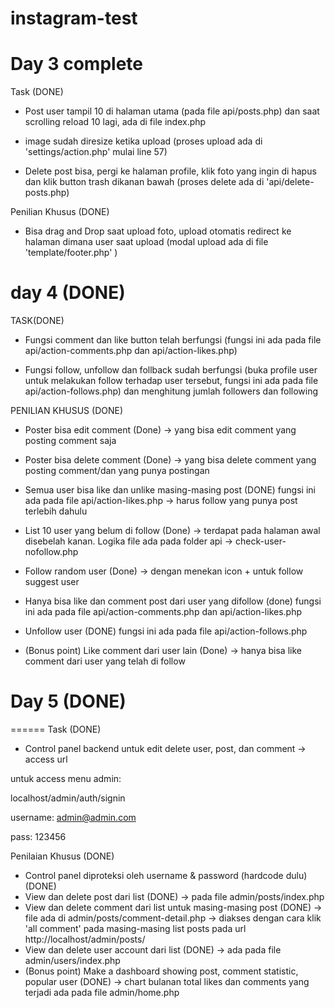 # instagram-test

# Day 3 complete

Task (DONE)
- Post user tampil 10 di halaman utama (pada file api/posts.php) dan saat scrolling reload 10 lagi, ada di file index.php

- image sudah diresize ketika upload (proses upload ada di 'settings/action.php' mulai line 57)

- Delete post bisa, pergi ke halaman profile, klik foto yang ingin di hapus dan klik button trash dikanan bawah (proses delete ada di 'api/delete-posts.php)

Penilian Khusus (DONE)
- Bisa drag and Drop saat upload foto, upload otomatis redirect ke halaman dimana user saat upload (modal upload ada di file 'template/footer.php' )

# day 4 (DONE)

TASK(DONE)
- Fungsi comment dan like button telah berfungsi (fungsi ini ada pada file api/action-comments.php dan api/action-likes.php)

- Fungsi follow, unfollow dan follback sudah berfungsi (buka profile user untuk melakukan follow terhadap user tersebut, fungsi ini ada pada file api/action-follows.php) dan menghitung jumlah followers dan following

PENILIAN KHUSUS (DONE)

- Poster bisa edit comment (Done) -> yang bisa edit comment yang posting comment saja

- Poster bisa delete comment (Done) -> yang bisa delete comment yang posting comment/dan yang punya postingan

- Semua user bisa like dan unlike masing-masing post (DONE) fungsi ini ada pada file  api/action-likes.php -> harus follow yang punya post terlebih dahulu

- List 10 user yang belum di follow (Done) -> terdapat pada halaman awal disebelah kanan. Logika file ada pada folder api -> check-user-nofollow.php

- Follow random user (Done) -> dengan menekan icon + untuk follow suggest user

- Hanya bisa like dan comment post dari user yang difollow (done) fungsi ini ada pada file api/action-comments.php dan api/action-likes.php

- Unfollow user (DONE) fungsi ini ada pada file api/action-follows.php 

- (Bonus point) Like comment dari user lain (Done) -> hanya bisa like comment dari user yang telah di follow

# Day 5 (DONE)
======
Task (DONE)
- Control panel backend untuk edit delete user, post, dan comment -> access url 

untuk access menu admin:

localhost/admin/auth/signin

username: admin@admin.com

pass: 123456

Penilaian Khusus (DONE)
- Control panel diproteksi oleh username & password (hardcode dulu) (DONE)
- View dan delete post dari list (DONE) -> pada file admin/posts/index.php
- View dan delete comment dari list untuk masing-masing post (DONE) -> file ada di admin/posts/comment-detail.php -> diakses dengan cara klik 'all comment' pada masing-masing list posts pada url http://localhost/admin/posts/ 
- View dan delete user account dari list (DONE) -> ada pada file admin/users/index.php 
- (Bonus point) Make a dashboard showing post, comment statistic, popular user (DONE) -> chart bulanan total likes dan comments yang terjadi ada pada file admin/home.php
